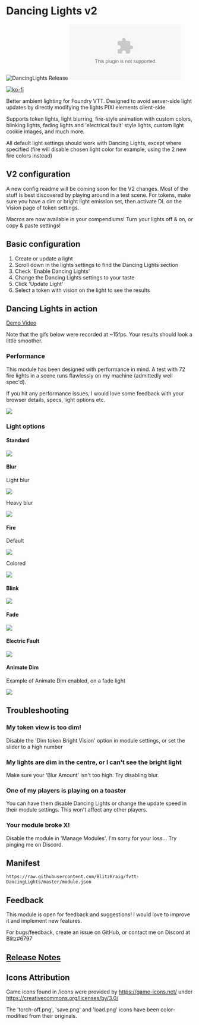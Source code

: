 # Dancing Lights v2

![DancingLights Release](https://github.com/BlitzKraig/fvtt-DancingLights/workflows/DancingLights%20Release/badge.svg)
![Latest Release Download Count](https://img.shields.io/github/downloads/BlitzKraig/fvtt-DancingLights/latest/dancinglights-release.zip)

[![ko-fi](https://www.ko-fi.com/img/githubbutton_sm.svg)](https://ko-fi.com/Q5Q01YIEJ)

Better ambient lighting for Foundry VTT.
Designed to avoid server-side light updates by directly modifying the lights PIXI elements client-side.

Supports token lights, light blurring, fire-style animation with custom colors, blinking lights, fading lights and 'electrical fault' style lights, custom light cookie images, and much more.

All default light settings should work with Dancing Lights, except where specified (fire will disable chosen light color for example, using the 2 new fire colors instead)

## V2 configuration

A new config readme will be coming soon for the V2 changes. Most of the stuff is best discovered by playing around in a test scene.
For tokens, make sure you have a dim or bright light emission set, then activate DL on the Vision page of token settings.

Macros are now available in your compendiums! Turn your lights off & on, or copy & paste settings!

## Basic configuration

1. Create or update a light
2. Scroll down in the lights settings to find the Dancing Lights section
3. Check 'Enable Dancing Lights'
4. Change the Dancing Lights settings to your taste
5. Click 'Update Light'
6. Select a token with vision on the light to see the results

## Dancing Lights in action

[Demo Video](https://youtu.be/eVwkINKb1nk)

Note that the gifs below were recorded at ~15fps. Your results should look a little smoother.

### Performance

This module has been designed with performance in mind. A test with 72 fire lights in a scene runs flawlessly on my machine (admittedly well spec'd).

If you hit any performance issues, I would love some feedback with your browser details, specs, light options etc.

![](./doc/manylights.gif)

### Light options

#### Standard

![](./doc/defaultlight.png)

#### Blur

Light blur

![](./doc/lightblur.png)

Heavy blur

![](./doc/heavyblur.png)

#### Fire

Default

![](./doc/defaultfire.gif)

Colored

![](./doc/coloredfire.gif)

#### Blink

![](./doc/blink.gif)

#### Fade

![](./doc/fade.gif)

#### Electric Fault

![](./doc/electricfault.gif)

#### Animate Dim

Example of Animate Dim enabled, on a fade light

![](./doc/fadedim.gif)

## Troubleshooting

### My token view is too dim!

Disable the 'Dim token Bright Vision' option in module settings, or set the slider to a high number

### My lights are dim in the centre, or I can't see the bright light

Make sure your 'Blur Amount' isn't too high. Try disabling blur.

### One of my players is playing on a toaster

You can have them disable Dancing Lights or change the update speed in their module settings. This won't affect any other players.

### Your module broke X!

Disable the module in 'Manage Modules'. I'm sorry for your loss... Try pinging me on Discord.

## Manifest

`https://raw.githubusercontent.com/BlitzKraig/fvtt-DancingLights/master/module.json`

## Feedback

This module is open for feedback and suggestions! I would love to improve it and implement new features.

For bugs/feedback, create an issue on GitHub, or contact me on Discord at Blitz#6797

## [Release Notes](./CHANGELOG.md)

## Icons Attribution

Game icons found in /icons were provided by https://game-icons.net/ under https://creativecommons.org/licenses/by/3.0/

The 'torch-off.png', 'save.png' and 'load.png' icons have been color-modified from their originals.

